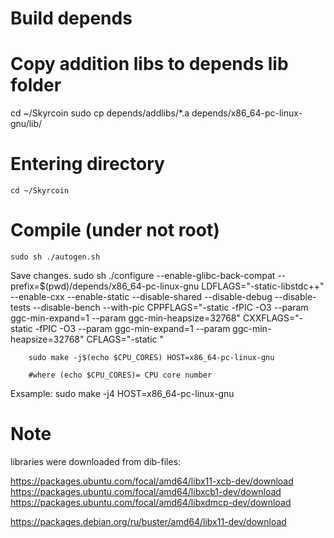 # Build depends

# Copy addition libs to depends lib folder 

cd ~/Skyrcoin
sudo cp depends/addlibs/*.a depends/x86_64-pc-linux-gnu/lib/

# Entering directory
	cd ~/Skyrcoin

# Compile (under not root)
	sudo sh ./autogen.sh



Save changes.
        sudo sh ./configure --enable-glibc-back-compat --prefix=$(pwd)/depends/x86_64-pc-linux-gnu LDFLAGS="-static-libstdc++" --enable-cxx --enable-static --disable-shared --disable-debug --disable-tests --disable-bench --with-pic CPPFLAGS="-static -fPIC -O3 --param ggc-min-expand=1 --param ggc-min-heapsize=32768" CXXFLAGS="-static -fPIC -O3 --param ggc-min-expand=1 --param ggc-min-heapsize=32768" CFLAGS="-static "

        sudo make -j$(echo $CPU_CORES) HOST=x86_64-pc-linux-gnu

        #where (echo $CPU_CORES)= CPU core number
Exsample:
        sudo make -j4 HOST=x86_64-pc-linux-gnu



# Note

libraries were downloaded from dib-files:

https://packages.ubuntu.com/focal/amd64/libx11-xcb-dev/download
https://packages.ubuntu.com/focal/amd64/libxcb1-dev/download
https://packages.ubuntu.com/focal/amd64/libxdmcp-dev/download

https://packages.debian.org/ru/buster/amd64/libx11-dev/download

